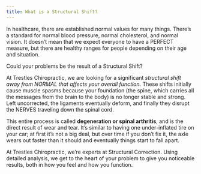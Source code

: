 ```yaml
---
title: What is a Structural Shift?
---
```

In healthcare, there are established normal values for many things. There’s a standard for normal blood pressure, normal cholesterol, and normal vision. It doesn’t mean that we expect everyone to have a PERFECT measure, but there are healthy ranges for people depending on their age and situation.

Could your problems be the result of a Structural Shift?

At Trestles Chiropractic, we are looking for a significant *structural shift away from NORMAL that affects your overall function*. These shifts initially cause muscle spasms because your foundation (the spine, which carries all the messages from the brain to the body) is no longer stable and strong. Left uncorrected, the ligaments eventually deform, and finally they disrupt the NERVES traveling down the spinal cord.

This entire process is called **degeneration or spinal arthritis**, and is the direct result of wear and tear. It’s similar to having one under-inflated tire on your car; at first it’s not a big deal, but over time if you don’t fix it, the axle wears out faster than it should and eventually things start to fall apart.

At Trestles Chiropractic, we’re experts at Structural Correction. Using detailed analysis, we get to the heart of your problem to give you noticeable results, both in how you feel and how you function.